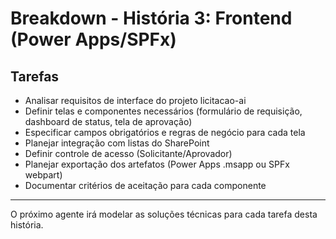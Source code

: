 # Breakdown - História 3: Frontend (Power Apps/SPFx)

## Tarefas
- Analisar requisitos de interface do projeto licitacao-ai
- Definir telas e componentes necessários (formulário de requisição, dashboard de status, tela de aprovação)
- Especificar campos obrigatórios e regras de negócio para cada tela
- Planejar integração com listas do SharePoint
- Definir controle de acesso (Solicitante/Aprovador)
- Planejar exportação dos artefatos (Power Apps .msapp ou SPFx webpart)
- Documentar critérios de aceitação para cada componente

---

O próximo agente irá modelar as soluções técnicas para cada tarefa desta história.
